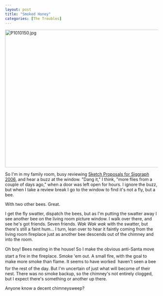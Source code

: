 ```yaml
---
layout: post
title: "Smoked Honey"
categories: [The Troubles]
---
```

<img alt="P1010150.jpg" src="http://www.botzilla.com/blog/archives/P1010150.jpg" width="807" height="454" border="0" />

So I'm in my family room, busy reviewing <a href="/blog/archives/000475.html">Sketch Proposals for Siggraph 2006</a>, and hear a buzz at the window. "Dang it," I think, "more flies from a couple of days ago," when a door was left open for hours. I ignore the buzz, but when I take a review break I go to the window to find it's not a fly, but a bee.

With two other bees. Great.

I get the fly swatter, dispatch the bees, but as I'm putting the swatter away I see another bee on the living room picture window.  I walk over there, and see he's got friends. Seven friends. <i>Wak Wak wak</i> with the swatter, but there's still a faint hum... I turn, lean over to hear it faintly coming from the living room fireplace just as another bee descends out of the chimney and into the room.

Oh boy! Bees nesting in the house! So I make the obvious anti-Santa move &#151; start a fire in the fireplace. Smoke 'em out. A small fire, with the goal to make more smoke than flame. It seems to have worked &#151; haven't seen a bee for the rest of the day. But I'm uncertain of just what will become of their nest. There was no smoke backup, so the chimney's not entirely clogged, but I expect there's something or another up there.

Anyone know a decent chimneysweep?

<!--more-->

